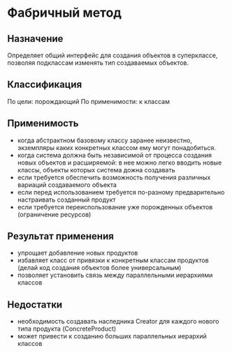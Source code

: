 Фабричный метод
===

Назначение
---

Определяет общий интерфейс для создания объектов в суперклассе, позволяя подклассам изменять тип создаваемых объектов.

Классификация
---
По цели: порождающий
По применимости: к классам


Применимость
---
- когда абстрактном базовому классу заранее неизвестно, экземпляры каких конкретных классом ему могут понадобиться.
- когда система должна быть независимой от процесса создания новых объектов и расширяемой: в нее можно легко вводить новые классы,
объекты которых система дожна создавать
- если требуется обеспечить возможность получения различных вариаций создаваемого объекта
- если перед использованием требуется по-разному предварительно настраивать созданный продукт
- если требуется переиспользование уже порожденных объектов (ограничение ресурсов)

Результат применения
---

- упрощает добавление новых продуктов
- избавляет класс от привязки к конкретным классам продуктов (делай код создания объектов более универсальным)
- позволяет установить связь между параллельными иерархиями классов

Недостатки
---
- необходимость создавать наследника Creator для каждого нового типа продукта (ConcreteProduct)
- может привести к созданию больших параллельных иерархий классов


